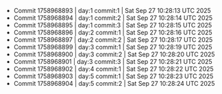 - Commit 1758968893 | day:1 commit:1 | Sat Sep 27 10:28:13 UTC 2025
- Commit 1758968894 | day:1 commit:2 | Sat Sep 27 10:28:14 UTC 2025
- Commit 1758968895 | day:1 commit:3 | Sat Sep 27 10:28:15 UTC 2025
- Commit 1758968896 | day:2 commit:1 | Sat Sep 27 10:28:16 UTC 2025
- Commit 1758968897 | day:2 commit:2 | Sat Sep 27 10:28:17 UTC 2025
- Commit 1758968899 | day:3 commit:1 | Sat Sep 27 10:28:19 UTC 2025
- Commit 1758968900 | day:3 commit:2 | Sat Sep 27 10:28:20 UTC 2025
- Commit 1758968901 | day:3 commit:3 | Sat Sep 27 10:28:21 UTC 2025
- Commit 1758968902 | day:4 commit:1 | Sat Sep 27 10:28:22 UTC 2025
- Commit 1758968903 | day:5 commit:1 | Sat Sep 27 10:28:23 UTC 2025
- Commit 1758968904 | day:5 commit:2 | Sat Sep 27 10:28:24 UTC 2025
